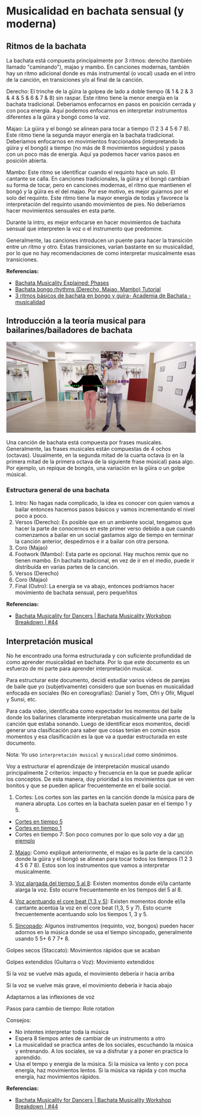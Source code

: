 # Musicalidad en bachata sensual (y moderna)

## Ritmos de la bachata

La bachata está compuesta principalmente por 3 ritmos: derecho (también llamado "caminando"), majao y mambo. En canciones modernas, también hay un ritmo adicional donde es más instrumental (o vocal) usada en el intro de la canción, en transiciones y/o al final de la canción.

Derecho: El trinche de la güira la golpea de lado a doble tiempo (& 1 & 2 & 3 & 4 & 5 & 6 & 7 & 8) sin raspar. Este ritmo tiene la menor energía en la bachata tradicional. Deberiamos enfocarnos en pasos en posición cerrada y con poca energía. Aquí podemos enfocarnos en interpretar instrumentos diferentes a la güira y bongó como la voz.

Majao: La güira y el bongó se alinean para tocar a tiempo (1 2 3 4 5 6 7 8). Este ritmo tiene la segunda mayor energía en la bachata tradicional. Deberiamos enfocarnos en movimientos fraccionados (interpretando la güira y el bongó) a tiempo (no más de 8 movimientos seguidos) y pasos con un poco más de energía. Aquí ya podemos hacer varios pasos en posición abierta.

Mambo: Este ritmo se identificar cuando el requinto hace un solo. El cantante se calla. En canciones tradicionales, la güira y el bongó cambian su forma de tocar, pero en canciones modernas, el ritmo que mantienen el bongó y la güira es el del majao. Por ese motivo, es mejor guiarnos por el solo del requinto. Este ritmo tiene la mayor energía de todas y favorece la interpretación del requinto usando movimientos de pies. No deberiamos hacer movimientos sensuales en esta parte.

Durante la intro, es mejor enfocarse en hacer movimientos de bachata sensual que interpreten la voz o el instrumento que predomine.

Generalmente, las canciones introducen un puente para hacer la transición entre un ritmo y otro. Estas transiciones, varian bastante en su musicalidad, por lo que no hay recomendaciones de como interpretar musicalmente esas transiciones.

**Referencias:**

- [Bachata Musicality Explained: Phases](https://www.instagram.com/p/CkYkEfMo1Ol/?hl=es-la)
- [Bachata bongo rhythms (Derecho, Majao, Mambo) Tutorial](https://www.youtube.com/watch?v=ugXrFsLbkgQ&t=141s)
- [3 ritmos básicos de bachata en bongo y guira- Academia de Bachata - musicalidad](https://www.youtube.com/watch?v=kSQVKBmtZu4)

## Introducción a la teoría musical para bailarines/bailadores de bachata

![Frases musicales](../assets/frases_musicales.png)

Una canción de bachata está compuesta por frases musicales. Generalmente, las frases musicales están compuestas de 4 ochos (octavas). Usualmente, en la segunda mitad de la cuarta octava (o en la primera mitad de la primera octava de la siguiente frase músical) pasa algo. Por ejemplo, un repique de bongós, una variación en la güira o un golpe músical.

### Estructura general de una bachata

1. Intro: No hagas nada complicado, la idea es conocer con quien vamos a bailar entonces hacemos pasos básicos y vamos incrementando el nivel poco a poco.
2. Versos (Derecho): Es posible que en un ambiente social, tengamos que hacer la parte de conocernos en este primer verso debido a que cuando comenzamos a bailar en un social gastamos algo de tiempo en terminar la canción anterior, despedirnos e ir a bailar con otra persona.
3. Coro (Majao)
4. Footwork (Mambo): Esta parte es opcional. Hay muchos remix que no tienen mambo. En bachata tradicional, en vez de ir en el medio, puede ir distribuída en varias partes de la canción.
5. Versos (Derecho)
6. Coro (Majao)
7. Final (Outro): La energía se va abajo, entonces podríamos hacer movimiento de bachata sensual, pero pequeñitos

**Referencias:**

- [Bachata Musicality for Dancers | Bachata Musicality Workshop Breakdown | #44](https://www.youtube.com/watch?v=o4plC92SzUk)

## Interpretación musical

No he encontrado una forma estructurada y con suficiente profundidad de como aprender musicalidad en bachata. Por lo que este documento es un esfuerzo de mi parte para aprender interpretación musical.

Para estructurar este documento, decidí estudiar varios videos de parejas de baile que yo (subjetivamente) considero que son buenas en musicalidad enfocada en sociales (No en coreografías): Daniel y Tom, Ofri y Ofir, Miguel y Sunsi, etc.

Para cada video, identificaba como expectador los momentos del baile donde los bailarines claramente interpretaban musicalmente una parte de la canción que estaba sonando. Luego de identificar esos momentos, decidí generar una clasificación para saber que cosas tenían en común esos momentos y esa clasificación es la que va a quedar estructurada en este documento.

Nota: Yo uso `interpretación musical` y `musicalidad` como sinónimos.

Voy a estructurar el aprendizaje de interpretación musical usando principalmente 2 criterios: impacto y frecuencia en la que se puede aplicar los conceptos. De esta manera, doy prioridad a los movimientos que se ven bonitos y que se pueden aplicar frecuentemente en el baile social.

1. Cortes: Los cortes son las partes en la canción donde la música para de manera abrupta. Los cortes en la bachata suelen pasar en el tiempo 1 y 5.

- [Cortes en tiempo 5](./CORTES_EN_5.md)
- [Cortes en tiempo 1](./CORTES_EN_1.md)
- Cortes en tiempo 7: Son poco comunes por lo que solo voy a dar [un ejemplo](https://youtu.be/PWWwwHaRUAo?t=73)

2. [Majao](./MAJAO.md): Como expliqué anteriormente, el majao es la parte de la canción donde la güira y el bongó se alinean para tocar todos los tiempos (1 2 3 4 5 6 7 8). Estos son los instrumentos que vamos a interpretar musicalmente.

3. [Voz alargada del tiempo 5 al 8](./VOZ_ALARGADA_5_8.md): Existen momentos donde el/la cantante alarga la voz. Esto ocurre frecuentemente en los tiempos del 5 al 8.

4. [Voz acentuando el core beat (1,3 y 5)](./VOZ_CORE_BEAT_1_3_5.md): Existen momentos donde el/la cantante acentúa la voz en el core beat (1,3, 5 y 7). Esto ocurre frecuentemente acentuando solo los tiempos 1, 3 y 5.

5. [Sincopado](./VOZ_CORE_BEAT_1_3_5.md): Algunos instrumentos (requinto, voz, bongos) pueden hacer adornos en la música donde se usa el tiempo sincopado, generalmente usando 5 5+ 6 7 7+ 8. 

Golpes secos (Staccato): Movimientos rápidos que se acaban

Golpes extendidos (Guitarra o Voz): Movimiento extendidos

Si la voz se vuelve más aguda, el movimiento debería ir hacia arriba

Si la voz se vuelve más grave, el movimiento debería ir hacia abajo

Adaptarnos a las inflexiones de voz

Pasos para cambio de tiempo: Role rotation

Consejos:

- No intentes interpretar toda la música
- Espera 8 tiempos antes de cambiar de un instrumento a otro
- La musicalidad se practica antes de los sociales, escuchando la música y entrenando. A los sociales, se va a disfrutar y a poner en practica lo aprendido.
- Usa el tempo y energia de la música. Si la música va lento y con poca energía, haz movimientos lentos. Si la música va rápida y con mucha energía, haz movimientos rápidos.

**Referencias:**

- [Bachata Musicality for Dancers | Bachata Musicality Workshop Breakdown | #44](https://www.youtube.com/watch?v=o4plC92SzUk)
